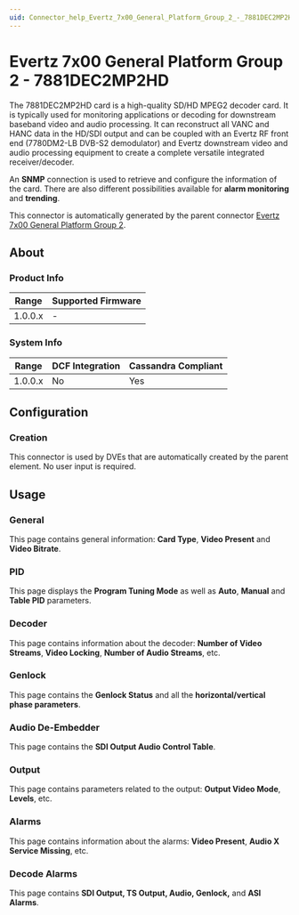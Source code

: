 ```yaml
---
uid: Connector_help_Evertz_7x00_General_Platform_Group_2_-_7881DEC2MP2HD
---
```


# Evertz 7x00 General Platform Group 2 - 7881DEC2MP2HD

The 7881DEC2MP2HD card is a high-quality SD/HD MPEG2 decoder card. It is typically used for monitoring applications or decoding for downstream baseband video and audio processing. It can reconstruct all VANC and HANC data in the HD/SDI output and can be coupled with an Evertz RF front end (7780DM2-LB DVB-S2 demodulator) and Evertz downstream video and audio processing equipment to create a complete versatile integrated receiver/decoder.

An **SNMP** connection is used to retrieve and configure the information of the card. There are also different possibilities available for **alarm monitoring** and **trending**.

This connector is automatically generated by the parent connector [Evertz 7x00 General Platform Group 2](xref:Connector_help_Evertz_7x00_General_Platform_Group_2).

## About

### Product Info

| Range     | Supported Firmware     |
|-----------|------------------------|
| 1.0.0.x   | -                      |

### System Info

| **Range** | **DCF Integration** | **Cassandra Compliant** |
|-----------|---------------------|-------------------------|
| 1.0.0.x   | No                  | Yes                     |

## Configuration

### Creation

This connector is used by DVEs that are automatically created by the parent element. No user input is required.

## Usage

### General

This page contains general information: **Card Type**, **Video Present** and **Video Bitrate**.

### PID

This page displays the **Program Tuning Mode** as well as **Auto**, **Manual** and **Table PID** parameters.

### Decoder

This page contains information about the decoder: **Number of Video Streams**, **Video Locking**, **Number of Audio Streams**, etc.

### Genlock

This page contains the **Genlock Status** and all the **horizontal/vertical phase parameters**.

### Audio De-Embedder

This page contains the **SDI Output Audio Control Table**.

### Output

This page contains parameters related to the output: **Output Video Mode**, **Levels**, etc.

### Alarms

This page contains information about the alarms: **Video Present**, **Audio X Service Missing**, etc.

### Decode Alarms

This page contains **SDI Output, TS Output, Audio, Genlock,** and **ASI Alarms**.
